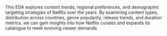 This EDA explores content trends, regional preferences, and 
demographic targeting strategies of Netflix over the years. By examining 
content types, distribution across countries, genre popularity, release 
trends, and duration metrics, we can gain insights into how Netflix curates 
and expands its catalogue to meet evolving viewer demands
